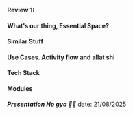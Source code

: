 

**Review 1:**
#### What's our thing, Essential Space?

#### Similar Stuff

#### Use Cases. Activity flow and allat shi

#### Tech Stack

#### Modules




***Presentation Ho gya  🎉🎉*** 
date: 21/08/2025


